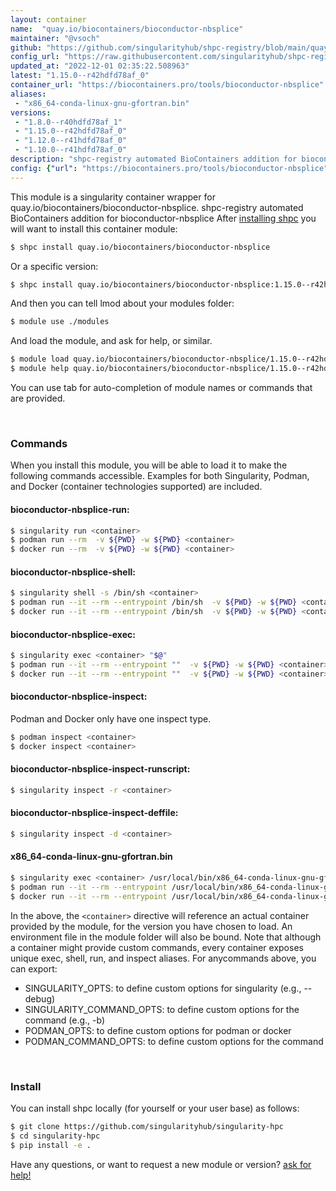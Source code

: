```yaml
---
layout: container
name:  "quay.io/biocontainers/bioconductor-nbsplice"
maintainer: "@vsoch"
github: "https://github.com/singularityhub/shpc-registry/blob/main/quay.io/biocontainers/bioconductor-nbsplice/container.yaml"
config_url: "https://raw.githubusercontent.com/singularityhub/shpc-registry/main/quay.io/biocontainers/bioconductor-nbsplice/container.yaml"
updated_at: "2022-12-01 02:35:22.508963"
latest: "1.15.0--r42hdfd78af_0"
container_url: "https://biocontainers.pro/tools/bioconductor-nbsplice"
aliases:
 - "x86_64-conda-linux-gnu-gfortran.bin"
versions:
 - "1.8.0--r40hdfd78af_1"
 - "1.15.0--r42hdfd78af_0"
 - "1.12.0--r41hdfd78af_0"
 - "1.10.0--r41hdfd78af_0"
description: "shpc-registry automated BioContainers addition for bioconductor-nbsplice"
config: {"url": "https://biocontainers.pro/tools/bioconductor-nbsplice", "maintainer": "@vsoch", "description": "shpc-registry automated BioContainers addition for bioconductor-nbsplice", "latest": {"1.15.0--r42hdfd78af_0": "sha256:e2e5a6c75a6d4cf6910368cd55eeaf0d7c8b7d92d0774adf3ea51733fead1fc8"}, "tags": {"1.8.0--r40hdfd78af_1": "sha256:c1c61c4ab750fd05e09594fee380c71121bca76b224b50c411cc1021d5dc22bb", "1.15.0--r42hdfd78af_0": "sha256:e2e5a6c75a6d4cf6910368cd55eeaf0d7c8b7d92d0774adf3ea51733fead1fc8", "1.12.0--r41hdfd78af_0": "sha256:e83f62cbc6063deb37765156eb0321a34d4f8874b70e6bafba3b68bebbbdeebc", "1.10.0--r41hdfd78af_0": "sha256:ecf7258957a62776620856a45fa09c01ae3a8c8c69ffd5676b83b5525d1fb10e"}, "docker": "quay.io/biocontainers/bioconductor-nbsplice", "aliases": {"x86_64-conda-linux-gnu-gfortran.bin": "/usr/local/bin/x86_64-conda-linux-gnu-gfortran.bin"}}
---
```


This module is a singularity container wrapper for quay.io/biocontainers/bioconductor-nbsplice.
shpc-registry automated BioContainers addition for bioconductor-nbsplice
After [installing shpc](#install) you will want to install this container module:


```bash
$ shpc install quay.io/biocontainers/bioconductor-nbsplice
```

Or a specific version:

```bash
$ shpc install quay.io/biocontainers/bioconductor-nbsplice:1.15.0--r42hdfd78af_0
```

And then you can tell lmod about your modules folder:

```bash
$ module use ./modules
```

And load the module, and ask for help, or similar.

```bash
$ module load quay.io/biocontainers/bioconductor-nbsplice/1.15.0--r42hdfd78af_0
$ module help quay.io/biocontainers/bioconductor-nbsplice/1.15.0--r42hdfd78af_0
```

You can use tab for auto-completion of module names or commands that are provided.

<br>

### Commands

When you install this module, you will be able to load it to make the following commands accessible.
Examples for both Singularity, Podman, and Docker (container technologies supported) are included.

#### bioconductor-nbsplice-run:

```bash
$ singularity run <container>
$ podman run --rm  -v ${PWD} -w ${PWD} <container>
$ docker run --rm  -v ${PWD} -w ${PWD} <container>
```

#### bioconductor-nbsplice-shell:

```bash
$ singularity shell -s /bin/sh <container>
$ podman run --it --rm --entrypoint /bin/sh  -v ${PWD} -w ${PWD} <container>
$ docker run --it --rm --entrypoint /bin/sh  -v ${PWD} -w ${PWD} <container>
```

#### bioconductor-nbsplice-exec:

```bash
$ singularity exec <container> "$@"
$ podman run --it --rm --entrypoint ""  -v ${PWD} -w ${PWD} <container> "$@"
$ docker run --it --rm --entrypoint ""  -v ${PWD} -w ${PWD} <container> "$@"
```

#### bioconductor-nbsplice-inspect:

Podman and Docker only have one inspect type.

```bash
$ podman inspect <container>
$ docker inspect <container>
```

#### bioconductor-nbsplice-inspect-runscript:

```bash
$ singularity inspect -r <container>
```

#### bioconductor-nbsplice-inspect-deffile:

```bash
$ singularity inspect -d <container>
```


#### x86_64-conda-linux-gnu-gfortran.bin

```bash
$ singularity exec <container> /usr/local/bin/x86_64-conda-linux-gnu-gfortran.bin
$ podman run --it --rm --entrypoint /usr/local/bin/x86_64-conda-linux-gnu-gfortran.bin   -v ${PWD} -w ${PWD} <container> -c " $@"
$ docker run --it --rm --entrypoint /usr/local/bin/x86_64-conda-linux-gnu-gfortran.bin   -v ${PWD} -w ${PWD} <container> -c " $@"
```



In the above, the `<container>` directive will reference an actual container provided
by the module, for the version you have chosen to load. An environment file in the
module folder will also be bound. Note that although a container
might provide custom commands, every container exposes unique exec, shell, run, and
inspect aliases. For anycommands above, you can export:

 - SINGULARITY_OPTS: to define custom options for singularity (e.g., --debug)
 - SINGULARITY_COMMAND_OPTS: to define custom options for the command (e.g., -b)
 - PODMAN_OPTS: to define custom options for podman or docker
 - PODMAN_COMMAND_OPTS: to define custom options for the command

<br>

### Install

You can install shpc locally (for yourself or your user base) as follows:

```bash
$ git clone https://github.com/singularityhub/singularity-hpc
$ cd singularity-hpc
$ pip install -e .
```

Have any questions, or want to request a new module or version? [ask for help!](https://github.com/singularityhub/singularity-hpc/issues)